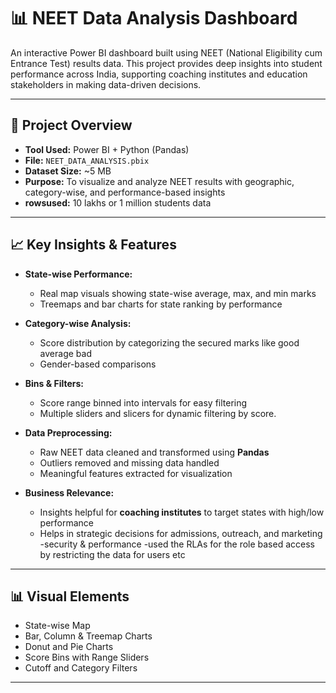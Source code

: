 # 📊 NEET Data Analysis Dashboard

An interactive Power BI dashboard built using NEET (National Eligibility cum Entrance Test) results data. This project provides deep insights into student performance across India, supporting coaching institutes and education stakeholders in making data-driven decisions.

---

## 🚀 Project Overview

- **Tool Used:** Power BI + Python (Pandas)  
- **File:** `NEET_DATA_ANALYSIS.pbix`  
- **Dataset Size:** ~5 MB  
- **Purpose:** To visualize and analyze NEET results with geographic, category-wise, and performance-based insights
- **rowsused:** 10 lakhs or 1 million students data

---

## 📈 Key Insights & Features

- **State-wise Performance:**  
  - Real map visuals showing state-wise average, max, and min marks  
  - Treemaps and bar charts for state ranking by performance

- **Category-wise Analysis:**  
  - Score distribution by categorizing the secured marks like good average bad  
  - Gender-based comparisons  

- **Bins & Filters:**  
  - Score range binned into intervals for easy filtering  
  - Multiple sliders and slicers for dynamic filtering by score.  

- **Data Preprocessing:**  
  - Raw NEET data cleaned and transformed using **Pandas**  
  - Outliers removed and missing data handled  
  - Meaningful features extracted for visualization  

- **Business Relevance:**  
  - Insights helpful for **coaching institutes** to target states with high/low performance  
  - Helps in strategic decisions for admissions, outreach, and marketing  
-security & performance
-used the RLAs for the role based access by restricting the data for users etc
 
---

## 📊 Visual Elements

- State-wise Map  
- Bar, Column & Treemap Charts  
- Donut and Pie Charts  
- Score Bins with Range Sliders  
- Cutoff and Category Filters  

---------
